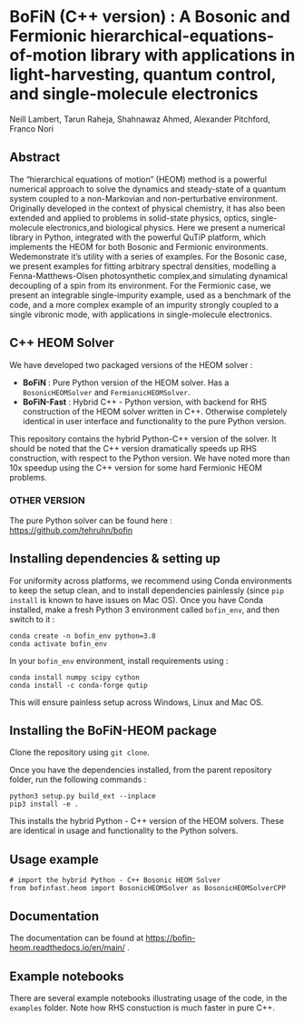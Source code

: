 # BoFiN (C++ version) : A Bosonic and Fermionic hierarchical-equations-of-motion library with applications in light-harvesting, quantum control, and single-molecule electronics

Neill Lambert, Tarun Raheja, Shahnawaz Ahmed, Alexander Pitchford, Franco Nori 

## Abstract

The “hierarchical equations of motion” (HEOM) method is a powerful numerical approach to solve the dynamics and steady-state of a quantum system coupled to a non-Markovian and non-perturbative environment. Originally developed in the context of physical chemistry, it has also been extended and applied to problems in solid-state physics, optics, single-molecule electronics,and biological physics. Here we present a numerical library in Python, integrated with the powerful QuTiP platform, which implements the HEOM for both Bosonic and Fermionic environments. Wedemonstrate it’s utility with a series of examples.  For the Bosonic case, we present examples for fitting arbitrary spectral densities, modelling a Fenna-Matthews-Olsen photosynthetic complex,and simulating dynamical decoupling of a spin from its environment.  For the Fermionic case, we present an integrable single-impurity example, used as a benchmark of the code, and a more complex example of an impurity strongly coupled to a single vibronic mode, with applications in single-molecule electronics.

## C++ HEOM Solver

We have developed two packaged versions of the HEOM solver : 

- **BoFiN** : Pure Python version of the HEOM solver. Has a `BosonicHEOMSolver` and `FermionicHEOMSolver`.
- **BoFiN-Fast** : Hybrid C++ - Python version, with backend for RHS construction of the HEOM solver written in C++. Otherwise completely identical in user interface and functionality to the pure Python version.

This repository contains the hybrid Python-C++ version of the solver. It should be noted that the C++ version dramatically speeds up RHS construction, with respect to the Python version. We have noted more than 10x speedup using the C++ version for some hard Fermionic HEOM problems.

### OTHER VERSION

The pure Python solver can be found here : https://github.com/tehruhn/bofin


## Installing dependencies & setting up

For uniformity across platforms, we recommend using Conda environments to keep the setup clean, and to install dependencies painlessly (since `pip install` is known to have issues on Mac OS). Once you have Conda installed, make a fresh Python 3 environment called `bofin_env`, and then switch to it :

```
conda create -n bofin_env python=3.8
conda activate bofin_env
```

In your `bofin_env` environment, install requirements using :
```
conda install numpy scipy cython
conda install -c conda-forge qutip
```

This will ensure painless setup across Windows, Linux and Mac OS.

## Installing the BoFiN-HEOM package

Clone the repository using `git clone`.

Once you have the dependencies installed, from the parent repository folder, run the following commands :
```
python3 setup.py build_ext --inplace
pip3 install -e .
```
This installs the hybrid Python - C++ version of the HEOM solvers. These are identical in usage and functionality to the Python solvers.

## Usage example

```
# import the hybrid Python - C++ Bosonic HEOM Solver
from bofinfast.heom import BosonicHEOMSolver as BosonicHEOMSolverCPP
```

## Documentation

The documentation can be found at https://bofin-heom.readthedocs.io/en/main/ .

## Example notebooks

There are several example notebooks illustrating usage of the code, in the `examples` folder. Note how RHS constuction is much faster in pure C++.
